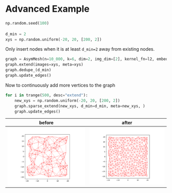 
# Advanced Example

```python
np.random.seed(100)

d_min = 2
xys = np.random.uniform(-20, 20, [200, 2])
```

Only insert nodes when it is at least `d_min=2` away 
from existing nodes.

```python
graph = AsymMesh(n=10_000, k=6, dim=2, img_dim=[2], kernel_fn=l2, embed_fn=id2D, d_max=20)
graph.extend(images=xys, meta=xys)
graph.dedupe_(d_min)
graph.update_edges()
```

Now to continuously add more vertices to the graph

```python
for i in trange(500, desc="extend"):
    new_xys = np.random.uniform(-20, 20, [200, 2])
    graph.sparse_extend(new_xys, d_min=d_min, meta=new_xys, )
    graph.update_edges()
```
| **before** | **after** |
|:----------:|:---------:|
| <img style="align-self:center;" src="figures/high_level/before.png?ts=949716" image="None" styles="{'margin': '0.5em'}" width="None" height="None" fig="Figure(640x480)"/> | <img style="align-self:center;" src="figures/high_level/after.png?ts=402566" image="None" styles="{'margin': '0.5em'}" width="None" height="None"/> |
